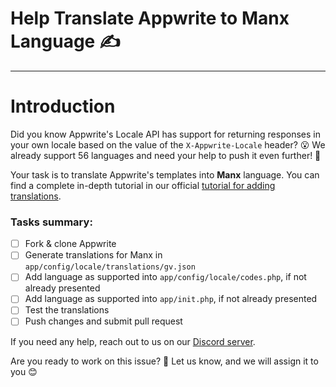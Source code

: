 # Help Translate Appwrite to Manx Language ✍️

---

# Introduction

Did you know Appwrite's Locale API has support for returning responses in your own locale based on the value of the `X-Appwrite-Locale` header? 😮 We already support 56 languages and need your help to push it even further! 💪

Your task is to translate Appwrite's templates into **Manx** language. You can find a complete in-depth tutorial in our official [tutorial for adding translations](https://github.com/appwrite/appwrite/blob/master/docs/tutorials/add-translations.md).

### Tasks summary:

- [ ] Fork & clone Appwrite
- [ ] Generate translations for Manx in `app/config/locale/translations/gv.json`
- [ ] Add language as supported into `app/config/locale/codes.php`, if not already presented
- [ ] Add language as supported into `app/init.php`, if not already presented
- [ ] Test the translations
- [ ] Push changes and submit pull request

If you need any help, reach out to us on our [Discord server](https://discord.gg/GSeTUeA).

Are you ready to work on this issue? 🤔 Let us know, and we will assign it to you 😊
